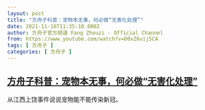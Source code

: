 ```yaml
---
layout: post
title: "方舟子科普：宠物本无事，何必做“无害化处理”"
date: 2021-11-16T11:35:18.000Z
author: 方舟子官方频道 Fang Zhouzi - Official Channel
from: https://www.youtube.com/watch?v=D0xZ6vij5CA
tags: [ 方舟子 ]
categories: [ 方舟子 ]
---
```

<!--1637062518000-->
[方舟子科普：宠物本无事，何必做“无害化处理”](https://www.youtube.com/watch?v=D0xZ6vij5CA)
------

<div>
从江西上饶事件说说宠物能不能传染新冠。
</div>
